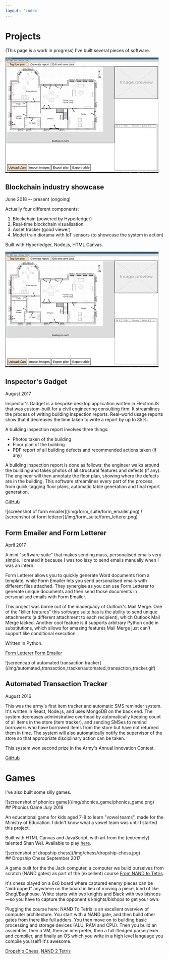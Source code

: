 ```yaml
---
layout: 'index'
---
```


# Projects
(This page is a work in progress)
I've built several pieces of software.

<div class ="duo" markdown="1">

<div class = "duo_1" markdown="1">

![screenshot of inspector's gadget](/img/inspectors_gadget/inspectors_gadget_gif.gif)

</div>

<div class = "duo_2" markdown ="1">

## Blockchain industry showcase
June 2018 -- present (ongoing)

Actually four different components:

1. Blockchain (powered by Hyperledger)
2. Real-time blockchain visualisation
3. Asset tracker (good viewer)
4. Model train diorama with IoT sensors (to showcase the system in action)

Built with Hyperledger, Node.js, HTML Canvas.
</div>
</div>

<div class ="duo" markdown="1">

<div class = "duo_1" markdown="1">

![screenshot of inspector's gadget](/img/inspectors_gadget/inspectors_gadget_gif.gif)

</div>

<div class = "duo_2" markdown ="1">

## Inspector's Gadget
August 2017

Inspector's Gadget is a bespoke desktop application written in ElectronJS
that was custom-built for a civil engineering consulting firm. It streamlines
the process of writing building inspection reports. Real-world usage reports
show that it decreases the time taken to write a report by up to 85%.

A building inspection report involves three things:

* Photos taken of the building
* Floor plan of the building
* PDF report of all building defects and recommended actions taken (if any)

A building inspection report is done as follows: the engineer walks around
the building and takes photos of all structural features and defects (if
any). The engineer will then annotate the floor plan, showing where the
defects are in the building. This software streamlines every part of the
process, from quick-tagging floor plans, automatic table generation and final
report generation.

[GitHub](https://github.com/lieuzhenghong/inspectors-gadget/) 
</div>
</div>

<div class ="duo" markdown="1">

<div class = "duo_1" markdown="1">
![screenshot of form emailer](/img/form_suite/form_emailer.png)
![screenshot of form letterer](/img/form_suite/form_letterer.png)
</div>

<div class = "duo_2" markdown ="1">

## Form Emailer and Form Letterer
April 2017


A mini "software suite" that makes sending mass, personalised emails very
simple. I created it because I was too lazy to send emails manually when I was
an intern.

Form Letterer allows you to quickly generate Word documents from a template,
while Form Emailer lets you send personalised emails with different files
attached. They synergise as you can use Form Letterer to generate unique
documents and then send those documents in personalised emails with Form Emailer.

This project was borne out of the inadequacy of Outlook's Mail Merge. One of
the "killer features" this software suite has is the ability to send unique
attachments (a different attachment to each recipient), which Outlook Mail
Merge lacked. Another cool feature is it supports arbitrary Python code in
substitutions, which allows for amazing features Mail Merge just can't support
like conditional execution.

Written in Python.

[Form Letterer](https://github.com/lieuzhenghong/form-letterer/) 
[Form Emailer](https://github.com/lieuzhenghong/form-emailer/) 
</div>
</div>

<div class ="duo" markdown="1">

<div class = "duo_1" markdown="1">
![screencap of automated transaction tracker](/img/automated_transaction_tracker/automated_transaction_tracker.gif)
</div>

<div class = "duo_2" markdown ="1">

## Automated Transaction Tracker
August 2016

This was the army's first item tracker and automatic SMS reminder system.  It's
written in React, Node.js, and uses MongoDB on the back end. The system
decreases administrative overhead by automatically keeping count of all items
in the store (item tracker), and sending SMSes to remind borrowers who have
borrowed items from the store but have not returned them in time. The system
will also automatically notify the supervisor of the store so that appropriate
disciplinary action can be taken.

This system won second prize in the Army's Annual Innovation Contest.

[GitHub](https://github.com/lieuzhenghong/automated-transaction-tracker/) 
</div>
</div>

# Games

I've also built some silly games.

<div class ="duo" markdown="1">

<div class = "duo_1" markdown="1">
![screenshot of phonics game](/img/phonics_game/phonics_game.png)
</div>

<div class = "duo_2" markdown ="1">
## Phonics Game
July 2018

An educational game for kids aged 7-8 to learn "vowel teams", made for the
Ministry of Education. I didn't know what a vowel team was
until I started this project.

Built with HTML Canvas and JavaScript, with art from the (extremely) talented
Shan Wei. Available to play [here](lieuzhenghong.com/phonics-game-poc).

</div>
</div>

<div class ="duo" markdown="1">

<div class = "duo_1" markdown="1">
![screenshot of dropship chess](/img/chess/dropship-chess.jpg)
</div>

<div class = "duo_2" markdown ="1">
## Dropship Chess
September 2017

A game built for the the Jack computer, a computer we build ourselves from
scratch (NAND gates) as part of the (excellent) course [From NAND to
Tetris](https://www.nand2tetris.org/course).

It's chess played on a 6x6 board where captured enemy pieces can be
"airdropped" anywhere on the board in lieu of moving a piece, kind of like
Shogi/Bughouse. White starts with two knights and Black with two bishops—so you
have to capture the opponent's knights/bishops to get your own.

Plugging the course here: NAND To Tetris is an excellent overview of computer
architecture. You start with a NAND gate, and then build other gates from there
like full adders. You then move on to building basic processing and storage
devices (ALU, RAM and CPU).  Then you build an assembler, then a VM, then an
interpreter, then a full-fledged parser/lexer and compiler, and finally an OS
which you write in a high level language you compile yourself! It's awesome.

[Dropship Chess](https://github.com/lieuzhenghong/nand2tetris-dropship-chess),
[NAND 2 Tetris](https://github.com/lieuzhenghong/nand2tetris/)

</div>
</div>

